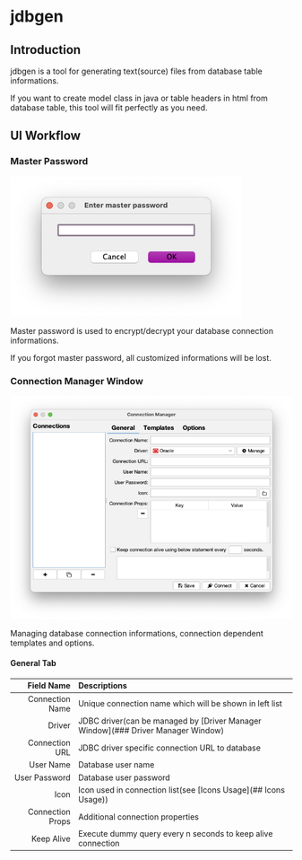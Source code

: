 # jdbgen

## Introduction

jdbgen is a tool for generating text(source) files from database table
informations.

If you want to create model class in java or table headers in html
from database table, this tool will fit perfectly as you need.

## UI Workflow

### Master Password
![Master password input window](images/master_passwd.png)

Master password is used to encrypt/decrypt your database connection informations.

If you forgot master password, all customized informations will be lost.

### Connection Manager Window
![Connection manager window](images/connection_manager.png)

Managing database connection informations, connection dependent templates and
options.

#### General Tab

|Field Name|Descriptions|
|---:|:---|
|Connection Name|Unique connection name which will be shown in left list|
|Driver|JDBC driver(can be managed by [Driver Manager Window](### Driver Manager Window)|
|Connection URL|JDBC driver specific connection URL to database|
|User Name|Database user name|
|User Password|Database user password|
|Icon|Icon used in connection list(see [Icons Usage](## Icons Usage))|
|Connection Props|Additional connection properties|
|Keep Alive|Execute dummy query every n seconds to keep alive connection|